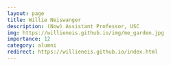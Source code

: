```yaml
---
layout: page
title: Willie Neiswanger
description: (Now) Assistant Professor, USC
img: https://willieneis.github.io/img/me_garden.jpg
importance: 12
category: alumni
redirect: https://willieneis.github.io/index.html
---
```

